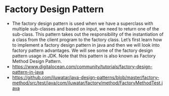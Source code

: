# Factory Design Pattern

* The factory design pattern is used when we have a superclass with multiple sub-classes 
and based on input, we need to return one of the sub-class. This pattern takes out the responsibility 
of the instantiation of a class from the client program to the factory class. Let’s first learn how to 
implement a factory design pattern in java and then we will look into factory pattern advantages.
We will see some of the factory design pattern usage in JDK. Note that this pattern is also known 
as Factory Method Design Pattern.
* https://www.digitalocean.com/community/tutorials/factory-design-pattern-in-java
* https://github.com/iluwatar/java-design-patterns/blob/master/factory-method/src/test/java/com/iluwatar/factory/method/FactoryMethodTest.java